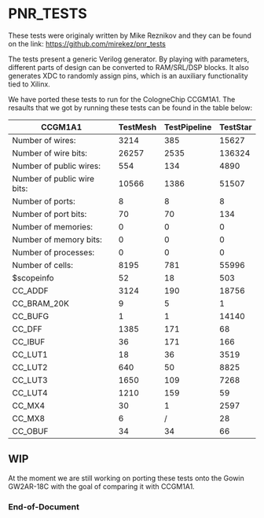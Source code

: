 # PNR_TESTS

These tests were originaly written by Mike Reznikov and they can be found on the link: https://github.com/mirekez/pnr_tests

The tests present a generic Verilog generator. By playing with parameters, different parts of design can be converted to RAM/SRL/DSP blocks. It also generates XDC to randomly assign pins, which is an auxiliary functionality tied to Xilinx.

We have ported these tests to run for the CologneChip CCGM1A1. The resaults that we got by running these tests can be found in the table below:

|            CCGM1A1            | TestMesh | TestPipeline | TestStar |
|-------------------------------|----------|--------------|----------|
| Number of wires:              | 3214     | 385          | 15627   |
| Number of wire bits:          | 26257    | 2535         | 136324  |
| Number of public wires:       | 554      | 134          | 4890    |
| Number of public wire bits:   | 10566    | 1386         | 51507   |
| Number of ports:              | 8        | 8            | 8       |
| Number of port bits:          | 70       | 70           | 134     |
| Number of memories:           | 0        | 0            | 0       |
| Number of memory bits:        | 0        | 0            | 0       |
| Number of processes:          | 0        | 0            | 0       |
| Number of cells:              | 8195     | 781          | 55996   |
| $scopeinfo                    | 52       | 18           | 503     |
| CC_ADDF                       | 3124     | 190          | 18756   |
| CC_BRAM_20K                   | 9        | 5            | 1       |
| CC_BUFG                       | 1        | 1            | 14140   |
| CC_DFF                        | 1385     | 171          | 68      |
| CC_IBUF                       | 36       | 171          | 166     |
| CC_LUT1                       | 18       | 36           | 3519    |
| CC_LUT2                       | 640      | 50           | 8825    |
| CC_LUT3                       | 1650     | 109          | 7268    |
| CC_LUT4                       | 1210     | 159          | 59      |
| CC_MX4                        | 30       | 1            | 2597    |
| CC_MX8                        | 6        | /            | 28      |
| CC_OBUF                       | 34       | 34           | 66      |



## WIP
At the moment we are still working on porting these tests onto the Gowin GW2AR-18C with the goal of comparing it with CCGM1A1.

### End-of-Document
